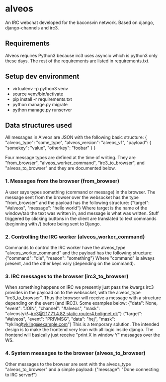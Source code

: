 # alveos
An IRC webchat developed for the baconsvin network. Based on django, django-channels and irc3.


## Requirements
Alveos requires Python3 because irc3 uses asyncio which is python3 only these days. The rest of the requirements are listed in requirements.txt.


## Setup dev environment
* virtualenv -p python3 venv
* source venv/bin/activate
* pip install -r requirements.txt
* python manage.py migrate
* python manage.py runserver


## Data structures used
All messages in Alveos are JSON with the following basic structure:
{
    "alveos_type": "some_type",
    "alveos_version": "alveos_v1",
    "payload": {
        "somekey": "value",
        "otherkey": "foobar"
    }
}

Four message types are defined at the time of writing. They are "from_browser", "alveos_worker_command", "irc3_to_browser", and "alveos_to_browser" and they are documented below.


### 1. Messages from the browser (from_browser)
A user says types something (command or message) in the browser. The message sent from the browser over the websocket has the type "from_browser" and the payload has the following structure:
{"target": "#alveos", "message": "hello world"}
Where target is the name of the window/tab the text was written in, and message is what was written. Stuff triggered by clicking buttons in the client are translated to text commands (beginning with /) before being sent to Django.


### 2. Controlling the IRC worker (alveos_worker_command)
Commands to control the IRC worker have the alveos_type "alveos_worker_command" and the payload has the following structure:
{"command": "die", "reason": "something"}
Where "command" is always present, and the other keys vary (depending on the command).


### 3. IRC messages to the browser (irc3_to_browser)
When something happens on IRC we presently just pass the kwargs irc3 provides in the payload on to the websocket, with the alveos_type "irc3_to_browser". Thus the browser will receive a message with a structure depending on the event (and IRC3). Some examples below:
{"data": None, "event": "JOIN", "channel": "#alveos", "mask": "alveostyk!~irc3@217.71.4.82.static.router4.bolignet.dk"}
{"target": "#alveos", "event": "PRIVMSG", "data": "hej", "mask": "tykling!tykling@example.com"}
This is a temporary solution. The intended design is to make the frontend very lean with all logic inside django. The frontend will basically just receive "print X in window Y" messages over the WS.

### 4. System messages to the browser (alveos_to_browser)
Other messages to the browser are sent with the alveos_type "alveos_to_browser" and a simple payload:
{"message": "Done connecting to IRC server!"}


